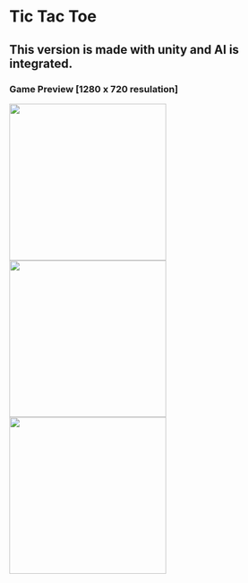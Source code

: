 # Tic Tac Toe

## This version is made with unity and AI is integrated.

### Game Preview [1280 x 720 resulation]
<img src="https://user-images.githubusercontent.com/34432093/140603776-75950ea1-3097-45a1-b636-a99a0e45308c.PNG" width="280" >

<img src="https://user-images.githubusercontent.com/34432093/140603856-ae034c4d-d5df-4d00-9f0f-67233e7f08f1.PNG" width="280" >

<img src="https://user-images.githubusercontent.com/34432093/140603865-0fbd7221-f223-4134-8a6c-60245eb6d5e2.PNG" width="280" >
